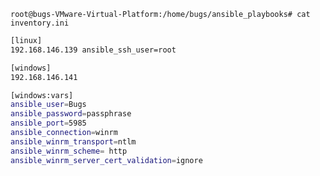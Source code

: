 `root@bugs-VMware-Virtual-Platform:/home/bugs/ansible_playbooks# cat inventory.ini `
```bash
[linux]
192.168.146.139 ansible_ssh_user=root

[windows]
192.168.146.141

[windows:vars]
ansible_user=Bugs
ansible_password=passphrase
ansible_port=5985
ansible_connection=winrm
ansible_winrm_transport=ntlm
ansible_winrm_scheme= http
ansible_winrm_server_cert_validation=ignore
```
